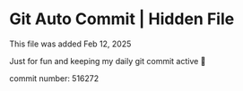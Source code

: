 # Git Auto Commit | Hidden File

This file was added Feb 12, 2025

Just for fun and keeping my daily git commit active 🤪

commit number: 516272
